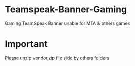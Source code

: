 # Teamspeak-Banner-Gaming
Gaming TeamSpeak Banner usable for MTA &amp; others games

# Important
Please unzip vendor.zip file side by others folders
